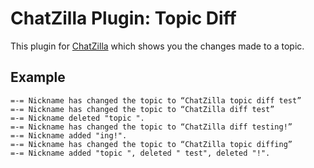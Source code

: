 # ChatZilla Plugin: Topic Diff

This plugin for [ChatZilla](http://chatzilla.hacksrus.com/) which shows you the changes made to a topic.

## Example

```
=-= Nickname has changed the topic to “ChatZilla topic diff test”
=-= Nickname has changed the topic to “ChatZilla diff test”
=-= Nickname deleted "topic ".
=-= Nickname has changed the topic to “ChatZilla diff testing!”
=-= Nickname added "ing!".
=-= Nickname has changed the topic to “ChatZilla topic diffing”
=-= Nickname added "topic ", deleted " test", deleted "!".
```
